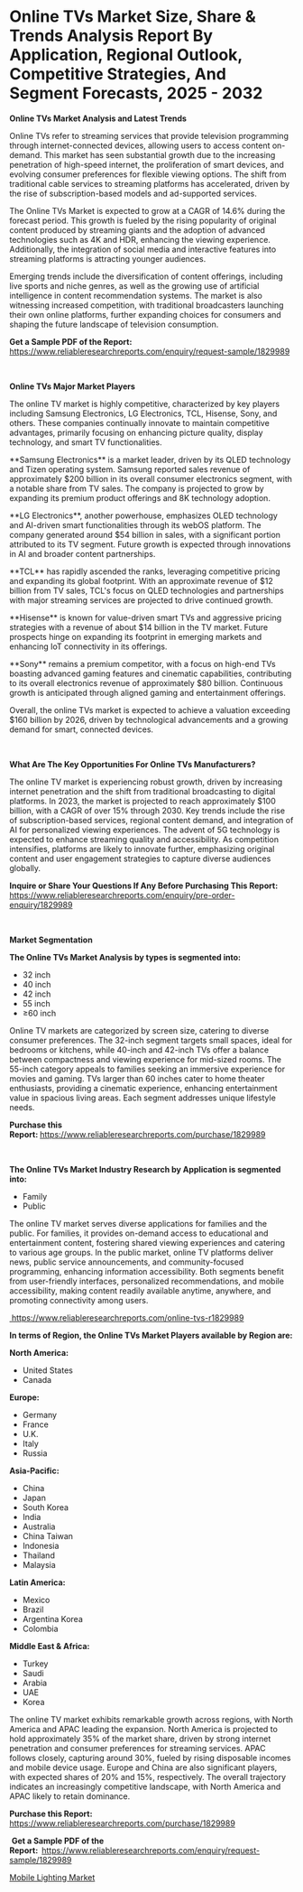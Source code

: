 <p><h1>Online TVs Market Size, Share & Trends Analysis Report By Application, Regional Outlook, Competitive Strategies, And Segment Forecasts, 2025 - 2032</h1></p><p><strong>Online TVs Market Analysis and Latest Trends</strong></p>
<p><p>Online TVs refer to streaming services that provide television programming through internet-connected devices, allowing users to access content on-demand. This market has seen substantial growth due to the increasing penetration of high-speed internet, the proliferation of smart devices, and evolving consumer preferences for flexible viewing options. The shift from traditional cable services to streaming platforms has accelerated, driven by the rise of subscription-based models and ad-supported services.</p><p>The Online TVs Market is expected to grow at a CAGR of 14.6% during the forecast period. This growth is fueled by the rising popularity of original content produced by streaming giants and the adoption of advanced technologies such as 4K and HDR, enhancing the viewing experience. Additionally, the integration of social media and interactive features into streaming platforms is attracting younger audiences.</p><p>Emerging trends include the diversification of content offerings, including live sports and niche genres, as well as the growing use of artificial intelligence in content recommendation systems. The market is also witnessing increased competition, with traditional broadcasters launching their own online platforms, further expanding choices for consumers and shaping the future landscape of television consumption.</p></p>
<p><strong>Get a Sample PDF of the Report:&nbsp;</strong> <a href="https://www.reliableresearchreports.com/enquiry/request-sample/1829989?utm_campaign=3051&utm_medium=2&utm_source=Github&utm_content=ia&utm_term=05042025&utm_id=online-tvs">https://www.reliableresearchreports.com/enquiry/request-sample/1829989</a></p>
<p>&nbsp;</p>
<p><strong>Online TVs Major Market Players</strong></p>
<p><p>The online TV market is highly competitive, characterized by key players including Samsung Electronics, LG Electronics, TCL, Hisense, Sony, and others. These companies continually innovate to maintain competitive advantages, primarily focusing on enhancing picture quality, display technology, and smart TV functionalities.</p><p>**Samsung Electronics** is a market leader, driven by its QLED technology and Tizen operating system. Samsung reported sales revenue of approximately $200 billion in its overall consumer electronics segment, with a notable share from TV sales. The company is projected to grow by expanding its premium product offerings and 8K technology adoption.</p><p>**LG Electronics**, another powerhouse, emphasizes OLED technology and AI-driven smart functionalities through its webOS platform. The company generated around $54 billion in sales, with a significant portion attributed to its TV segment. Future growth is expected through innovations in AI and broader content partnerships.</p><p>**TCL** has rapidly ascended the ranks, leveraging competitive pricing and expanding its global footprint. With an approximate revenue of $12 billion from TV sales, TCL's focus on QLED technologies and partnerships with major streaming services are projected to drive continued growth.</p><p>**Hisense** is known for value-driven smart TVs and aggressive pricing strategies with a revenue of about $14 billion in the TV market. Future prospects hinge on expanding its footprint in emerging markets and enhancing IoT connectivity in its offerings.</p><p>**Sony** remains a premium competitor, with a focus on high-end TVs boasting advanced gaming features and cinematic capabilities, contributing to its overall electronics revenue of approximately $80 billion. Continuous growth is anticipated through aligned gaming and entertainment offerings.</p><p>Overall, the online TVs market is expected to achieve a valuation exceeding $160 billion by 2026, driven by technological advancements and a growing demand for smart, connected devices.</p></p>
<p>&nbsp;</p>
<p><strong>What Are The Key Opportunities For Online TVs Manufacturers?</strong></p>
<p><p>The online TV market is experiencing robust growth, driven by increasing internet penetration and the shift from traditional broadcasting to digital platforms. In 2023, the market is projected to reach approximately $100 billion, with a CAGR of over 15% through 2030. Key trends include the rise of subscription-based services, regional content demand, and integration of AI for personalized viewing experiences. The advent of 5G technology is expected to enhance streaming quality and accessibility. As competition intensifies, platforms are likely to innovate further, emphasizing original content and user engagement strategies to capture diverse audiences globally.</p></p>
<p><strong>Inquire or Share Your Questions If Any Before Purchasing This Report:</strong> <a href="https://www.reliableresearchreports.com/enquiry/pre-order-enquiry/1829989?utm_campaign=3051&utm_medium=2&utm_source=Github&utm_content=ia&utm_term=05042025&utm_id=online-tvs">https://www.reliableresearchreports.com/enquiry/pre-order-enquiry/1829989</a></p>
<p>&nbsp;</p>
<p><strong>Market Segmentation</strong></p>
<p><strong>The Online TVs Market Analysis by types is segmented into:</strong></p>
<p><ul><li>32 inch</li><li>40 inch</li><li>42 inch</li><li>55 inch</li><li>≥60 inch</li></ul></p>
<p><p>Online TV markets are categorized by screen size, catering to diverse consumer preferences. The 32-inch segment targets small spaces, ideal for bedrooms or kitchens, while 40-inch and 42-inch TVs offer a balance between compactness and viewing experience for mid-sized rooms. The 55-inch category appeals to families seeking an immersive experience for movies and gaming. TVs larger than 60 inches cater to home theater enthusiasts, providing a cinematic experience, enhancing entertainment value in spacious living areas. Each segment addresses unique lifestyle needs.</p></p>
<p><strong>Purchase this Report:&nbsp;</strong><a href="https://www.reliableresearchreports.com/purchase/1829989?utm_campaign=3051&utm_medium=2&utm_source=Github&utm_content=ia&utm_term=05042025&utm_id=online-tvs">https://www.reliableresearchreports.com/purchase/1829989</a></p>
<p>&nbsp;</p>
<p><strong>The Online TVs Market Industry Research by Application is segmented into:</strong></p>
<p><ul><li>Family</li><li>Public</li></ul></p>
<p><p>The online TV market serves diverse applications for families and the public. For families, it provides on-demand access to educational and entertainment content, fostering shared viewing experiences and catering to various age groups. In the public market, online TV platforms deliver news, public service announcements, and community-focused programming, enhancing information accessibility. Both segments benefit from user-friendly interfaces, personalized recommendations, and mobile accessibility, making content readily available anytime, anywhere, and promoting connectivity among users.</p></p>
<p><a href="https://www.reliableresearchreports.com/online-tvs-r1829989?utm_campaign=3051&utm_medium=2&utm_source=Github&utm_content=ia&utm_term=05042025&utm_id=online-tvs">&nbsp;https://www.reliableresearchreports.com/online-tvs-r1829989</a></p>
<p><strong>In terms of Region, the Online TVs Market Players available by Region are:</strong></p>
<p>
    <p> <strong> North America: </strong>
        <ul>
            <li>United States</li>
            <li>Canada</li>
        </ul>
        </p> 
    <p> <strong> Europe: </strong>
        <ul>
            <li>Germany</li>
            <li>France</li>
            <li>U.K.</li>
            <li>Italy</li>
            <li>Russia</li>
        </ul>
        </p> 
    <p> <strong> Asia-Pacific: </strong>
        <ul>
            <li>China</li>
            <li>Japan</li>
            <li>South Korea</li>
            <li>India</li>
            <li>Australia</li>
            <li>China Taiwan</li>
            <li>Indonesia</li>
            <li>Thailand</li>
            <li>Malaysia</li>
        </ul>
        </p> 
    <p> <strong> Latin America: </strong>
        <ul>
            <li>Mexico</li>
            <li>Brazil</li>
            <li>Argentina Korea</li>
            <li>Colombia</li>
        </ul>
        </p> 
    <p> <strong> Middle East & Africa: </strong>
        <ul>
            <li>Turkey</li>
            <li>Saudi</li>
            <li>Arabia</li>
            <li>UAE</li>
            <li>Korea</li>
        </ul>
    </p>
    </p>
<p><p>The online TV market exhibits remarkable growth across regions, with North America and APAC leading the expansion. North America is projected to hold approximately 35% of the market share, driven by strong internet penetration and consumer preferences for streaming services. APAC follows closely, capturing around 30%, fueled by rising disposable incomes and mobile device usage. Europe and China are also significant players, with expected shares of 20% and 15%, respectively. The overall trajectory indicates an increasingly competitive landscape, with North America and APAC likely to retain dominance.</p></p>
<p><strong>Purchase this Report: </strong><a href="https://www.reliableresearchreports.com/purchase/1829989?utm_campaign=3051&utm_medium=2&utm_source=Github&utm_content=ia&utm_term=05042025&utm_id=online-tvs">https://www.reliableresearchreports.com/purchase/1829989</a></p>
<p>&nbsp;<strong>Get a Sample PDF of the Report:&nbsp;&nbsp;</strong><a href="https://www.reliableresearchreports.com/enquiry/request-sample/1829989?utm_campaign=3051&utm_medium=2&utm_source=Github&utm_content=ia&utm_term=05042025&utm_id=online-tvs">https://www.reliableresearchreports.com/enquiry/request-sample/1829989</a></p>
<p><strong></strong></p>
<p><p><a href="https://github.com/mohmodsiason/Market-Research-Report-List-1/blob/main/mobile-lighting-market.md?utm_campaign=3051&utm_medium=2&utm_source=Github&utm_content=ia&utm_term=05042025&utm_id=online-tvs">Mobile Lighting Market</a></p></p>
